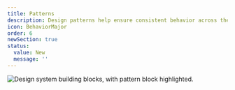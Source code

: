 ```yaml
---
title: Patterns
description: Design patterns help ensure consistent behavior across the Shopify admin.
icon: BehaviorMajor
order: 6
newSection: true
status:
  value: New
  message: ''
---
```


![Design system building blocks, with pattern block highlighted.](/images/foundations/patterns/patterns@2x.png)

